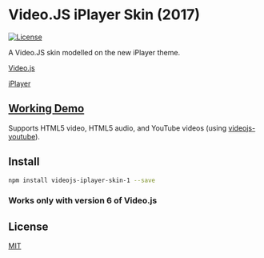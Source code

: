 # Video.JS iPlayer Skin (2017)

[![License](https://img.shields.io/badge/license-MIT-blue.svg?style=flat-square)](https://github.com/VD39/videojs-iplayer-skin-1/blob/master/LICENSE)

A Video.JS skin modelled on the new iPlayer theme.

[Video.js](http://www.videojs.com/)

[iPlayer](http://www.bbc.co.uk/iplayer)

## [Working Demo](https://run.plnkr.co/plunks/p1nuP4ep7JhpnMKd9uFr/)

Supports HTML5 video, HTML5 audio, and YouTube videos (using [videojs-youtube](https://github.com/videojs/videojs-youtube)).

## Install

```sh
npm install videojs-iplayer-skin-1 --save
```

### Works only with version 6 of Video.js

## License
[MIT](https://github.com/VD39/videojs-iplayer-skin-1/blob/master/LICENSE)

